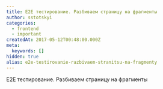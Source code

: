 ```yaml
---
title: E2E тестирование. Разбиваем страницу на фрагменты
author: sstotskyi
categories:
  - frontend
  - important
createdAt: 2017-05-12T00:48:00.000Z
meta:
  keywords: []
hidden: true
alias: e2e-testirovanie-razbivaem-stranitsu-na-fragmenty
---
```


E2E тестирование. Разбиваем страницу на фрагменты